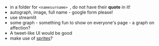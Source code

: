 * in a folder for `<namesurname> `, do not have their __quote__ in it!
* autograph, image, full name - google form please!
* use streamlit 
* some graph - something fun to show on everyone's page - a graph on affection? 
* A tweet-like UI would be good 
* make use of [sprites](https://github.com/yurkth/sprator)?

